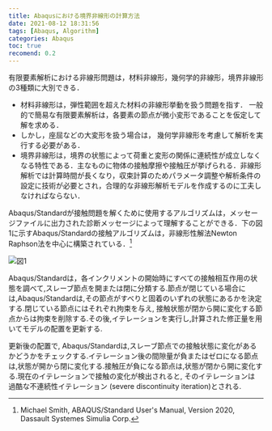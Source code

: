 ```yaml
---
title: Abaqusにおける境界非線形の計算方法
date: 2021-08-12 18:31:56
tags: [Abaqus, Algorithm]
categories: Abaqus
toc: true
recomend: 0.2
---
```


有限要素解析における非線形問題は，材料非線形，幾何学的非線形，境界非線形の3種類に大別できる．
* 材料非線形は，弾性範囲を超えた材料の非線形挙動を扱う問題を指す． 一般的で簡易な有限要素解析は，各要素の節点が微小変形であることを仮定して解を求める．
* しかし，座屈などの大変形を扱う場合は， 幾何学非線形を考慮して解析を実行する必要がある．
* 境界非線形は，境界の状態によって荷重と変形の関係に連続性が成立しなくなる特性である．主なものに物体の接触摩擦や接触圧が挙げられる．非線形解析では計算時間が長くなり，収束計算のためパラメータ調整や解析条件の設定に技術が必要とされ，合理的な非線形解析モデルを作成するのに工夫しなければならない．

Abaqus/Standardが接触問題を解くために使用するアルゴリズムは，メッセージファイルに出力された診断メッセージによって理解することができる．下の図1に示すAbaqus/Standardの接触アルゴリズムは，非線形性解法Newton Raphson法を中心に構築されている．[^1]

![図1][mechanism]

Abaqus/Standardは，各インクリメントの開始時にすべての接触相互作用の状態を調べて,スレーブ節点を開または閉に分類する.節点が閉じている場合には,Abaqus/Standardは,その節点がすべりと固着のいずれの状態にあるかを決定する.閉じている節点にはそれぞれ拘束を与え, 接触状態が閉から開に変化する節点からは拘束を削除する.その後,イテレーションを実行し,計算された修正量を用いてモデルの配置を更新する.

更新後の配置で, Abaqus/Standardは,スレーブ節点での接触状態に変化があるかどうかをチェックする.イテレーション後の間隙量が負またはゼロになる節点は,状態が開から閉に変化する.接触圧が負になる節点は,状態が閉から開に変化する.現在のイテレーションで接触の変化が検出されると, そのイテレーションは 過酷な不連続性イテレーション (severe discontinuity iteration)とされる.



[mechanism]:https://cdn.jsdelivr.net/gh/ChenYu-K/pic@main/article/abaquskeisan/mechanism_1.png

[^1]: Michael Smith, ABAQUS/Standard User's Manual, Version 2020, Dassault Systemes Simulia Corp.